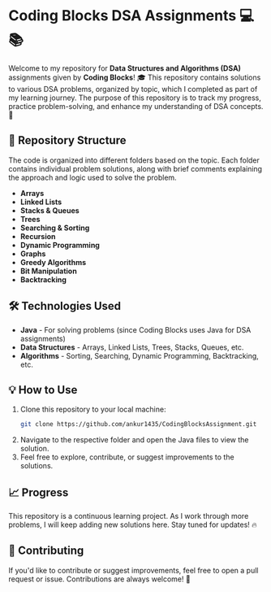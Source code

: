 # Coding Blocks DSA Assignments 💻📚

Welcome to my repository for **Data Structures and Algorithms (DSA)** assignments given by **Coding Blocks**! 🎓 This repository contains solutions to various DSA problems, organized by topic, which I completed as part of my learning journey. The purpose of this repository is to track my progress, practice problem-solving, and enhance my understanding of DSA concepts. 🚀

## 📂 Repository Structure

The code is organized into different folders based on the topic. Each folder contains individual problem solutions, along with brief comments explaining the approach and logic used to solve the problem.

- **Arrays**
- **Linked Lists**
- **Stacks & Queues**
- **Trees**
- **Searching & Sorting**
- **Recursion**
- **Dynamic Programming**
- **Graphs**
- **Greedy Algorithms**
- **Bit Manipulation**
- **Backtracking**

## 🛠️ Technologies Used

- **Java** - For solving problems (since Coding Blocks uses Java for DSA assignments)
- **Data Structures** - Arrays, Linked Lists, Trees, Stacks, Queues, etc.
- **Algorithms** - Sorting, Searching, Dynamic Programming, Backtracking, etc.

## 💡 How to Use

1. Clone this repository to your local machine:
   ```bash
   git clone https://github.com/ankur1435/CodingBlocksAssignment.git
2. Navigate to the respective folder and open the Java files to view the solution.
3. Feel free to explore, contribute, or suggest improvements to the solutions. 

## 📈 Progress

This repository is a continuous learning project. As I work through more problems, I will keep adding new solutions here. Stay tuned for updates! 🔥

## 🤝 Contributing
If you'd like to contribute or suggest improvements, feel free to open a pull request or issue. Contributions are always welcome! 🚀
   

